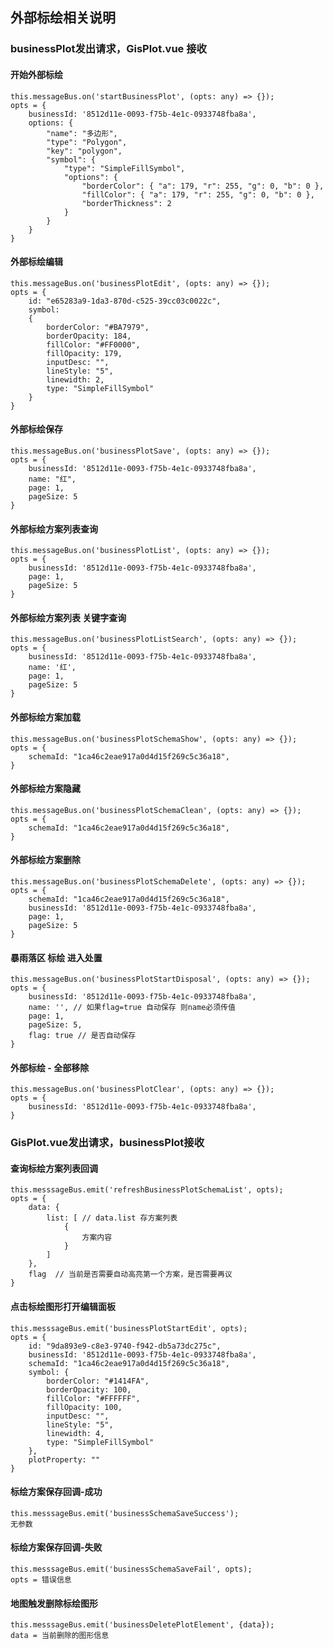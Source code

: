 

## 外部标绘相关说明

### businessPlot发出请求，GisPlot.vue 接收

#### 开始外部标绘
    this.messageBus.on('startBusinessPlot', (opts: any) => {});
    opts = {
        businessId: '8512d11e-0093-f75b-4e1c-0933748fba8a',
        options: {
            "name": "多边形",
            "type": "Polygon",
            "key": "polygon",
            "symbol": {
                "type": "SimpleFillSymbol",
                "options": {
                    "borderColor": { "a": 179, "r": 255, "g": 0, "b": 0 },
                    "fillColor": { "a": 179, "r": 255, "g": 0, "b": 0 },
                    "borderThickness": 2
                }
            }
        }
    }

#### 外部标绘编辑
    this.messageBus.on('businessPlotEdit', (opts: any) => {});
    opts = {
        id: "e65283a9-1da3-870d-c525-39cc03c0022c",
        symbol:
        {
            borderColor: "#BA7979",
            borderOpacity: 184,
            fillColor: "#FF0000",
            fillOpacity: 179,
            inputDesc: "",
            lineStyle: "5",
            linewidth: 2,
            type: "SimpleFillSymbol"
        }
    }
#### 外部标绘保存
    this.messageBus.on('businessPlotSave', (opts: any) => {});
    opts = {
        businessId: '8512d11e-0093-f75b-4e1c-0933748fba8a',
        name: "红",
        page: 1,
        pageSize: 5
    }
#### 外部标绘方案列表查询
    this.messageBus.on('businessPlotList', (opts: any) => {});
    opts = {
        businessId: '8512d11e-0093-f75b-4e1c-0933748fba8a',
        page: 1,
        pageSize: 5
    }
#### 外部标绘方案列表 关键字查询
    this.messageBus.on('businessPlotListSearch', (opts: any) => {});
    opts = {
        businessId: '8512d11e-0093-f75b-4e1c-0933748fba8a',
        name: '红',
        page: 1,
        pageSize: 5
    }
#### 外部标绘方案加载
    this.messageBus.on('businessPlotSchemaShow', (opts: any) => {});
    opts = {
        schemaId: "1ca46c2eae917a0d4d15f269c5c36a18",
    }
#### 外部标绘方案隐藏
    this.messageBus.on('businessPlotSchemaClean', (opts: any) => {});
    opts = {
        schemaId: "1ca46c2eae917a0d4d15f269c5c36a18",
    }
#### 外部标绘方案删除
    this.messageBus.on('businessPlotSchemaDelete', (opts: any) => {});
    opts = {
        schemaId: "1ca46c2eae917a0d4d15f269c5c36a18",
        businessId: '8512d11e-0093-f75b-4e1c-0933748fba8a',
        page: 1,
        pageSize: 5
    }
#### 暴雨落区 标绘 进入处置
    this.messageBus.on('businessPlotStartDisposal', (opts: any) => {});
    opts = {
        businessId: '8512d11e-0093-f75b-4e1c-0933748fba8a',
        name: '', // 如果flag=true 自动保存 则name必须传值
        page: 1,
        pageSize: 5,
        flag: true // 是否自动保存
    }
#### 外部标绘 - 全部移除
    this.messageBus.on('businessPlotClear', (opts: any) => {});
    opts = {
        businessId: '8512d11e-0093-f75b-4e1c-0933748fba8a',
    }

###  GisPlot.vue发出请求，businessPlot接收

#### 查询标绘方案列表回调
    this.messsageBus.emit('refreshBusinessPlotSchemaList', opts);
    opts = {
        data: {
            list: [ // data.list 存方案列表
                {
                    方案内容
                }
            ]
        }, 
        flag  // 当前是否需要自动高亮第一个方案，是否需要再议
    }

#### 点击标绘图形打开编辑面板
    this.messsageBus.emit('businessPlotStartEdit', opts);
    opts = {
        id: "9da893e9-c8e3-9740-f942-db5a73dc275c",
        businessId: '8512d11e-0093-f75b-4e1c-0933748fba8a',
        schemaId: "1ca46c2eae917a0d4d15f269c5c36a18",
        symbol: {
            borderColor: "#1414FA",
            borderOpacity: 100,
            fillColor: "#FFFFFF",
            fillOpacity: 100,
            inputDesc: "",
            lineStyle: "5",
            linewidth: 4,
            type: "SimpleFillSymbol"
        },
        plotProperty: ""
    }

#### 标绘方案保存回调-成功
    this.messsageBus.emit('businessSchemaSaveSuccess');
    无参数

#### 标绘方案保存回调-失败
    this.messsageBus.emit('businessSchemaSaveFail', opts);
    opts = 错误信息

#### 地图触发删除标绘图形
    this.messsageBus.emit('businessDeletePlotElement', {data});
    data = 当前删除的图形信息